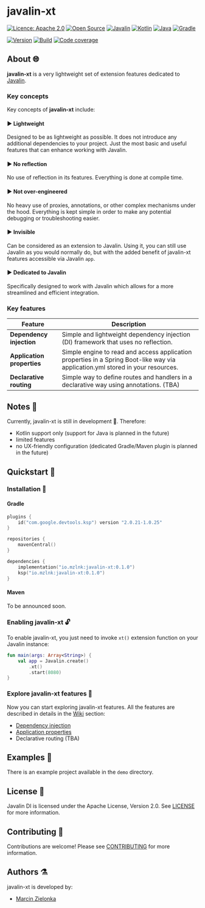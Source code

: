 # javalin-xt

[![Licence: Apache 2.0](https://img.shields.io/badge/Licence-Apache%202.0-blue.svg)](https://shields.io/)
[![Open Source](https://badges.frapsoft.com/os/v2/open-source.svg?v=103)](https://github.com/ellerbrock/open-source-badges/)
[![Javalin](https://img.shields.io/badge/Javalin-6.3.0-008abb.svg)](https://javalin.io/)
[![Kotlin](https://img.shields.io/badge/Kotlin-2.0.21-purple.svg)](https://kotlinlang.org/)
[![Java](https://img.shields.io/badge/Java-17-f5222f.svg)](https://www.java.com/)
[![Gradle](https://img.shields.io/badge/Gradle-8.5-27c2b7.svg)](https://gradle.org/)

[![Version](https://img.shields.io/badge/version-0.1.0-397ee6)](https://central.sonatype.com/artifact/io.mzlnk/javalin-xt/overview)
[![Build](https://img.shields.io/endpoint?url=https%3A%2F%2Fgist.githubusercontent.com%2Fjavalin-xt-bot%2F896b6842fd99039b5a14141bd2e80f41%2Fraw%2Fbuild.json)](#)
[![Code coverage](https://img.shields.io/endpoint?url=https%3A%2F%2Fgist.githubusercontent.com%2Fjavalin-xt-bot%2F896b6842fd99039b5a14141bd2e80f41%2Fraw%2Fcode-coverage.json
)](#)

## About 🌐
**javalin-xt** is a very lightweight set of extension features dedicated to [Javalin](https://javalin.io/).

### Key concepts

Key concepts of **javalin-xt** include:

#### ▶ Lightweight

Designed to be as lightweight as possible. It does not introduce any additional dependencies to your project. Just the most basic and useful features that can enhance working with Javalin.  

#### ▶ No reflection 

No use of reflection in its features. Everything is done at compile time.

#### ▶ Not over-engineered

No heavy use of proxies, annotations, or other complex mechanisms under the hood. Everything is kept simple in order to make 
any potential debugging or troubleshooting easier.

#### ▶ Invisible

Can be considered as an extension to Javalin. Using it, you can still use Javalin as you would normally do, but with the added benefit of javalin-xt features accessible via Javalin  `app`.

#### ▶ Dedicated to Javalin

Specifically designed to work with Javalin which allows for a more streamlined and efficient integration. 

### Key features

| Feature                    | Description                                                                                                                     |
|----------------------------|---------------------------------------------------------------------------------------------------------------------------------|
| **Dependency injection**   | Simple and lightweight dependency injection (DI) framework that uses no reflection.                                             |
| **Application properties** | Simple engine to read and access application properties in a Spring Boot-like way via application.yml stored in your resources. |
| **Declarative routing**    | Simple way to define routes and handlers in a declarative way using annotations. (TBA)                                          |

## Notes 📄

Currently, javalin-xt is still in development 🚧. Therefore:

- Kotlin support only (support for Java is planned in the future)
- limited features
- no UX-friendly configuration (dedicated Gradle/Maven plugin is planned in the future)

## Quickstart 🚀

### Installation 🔧

#### Gradle

```kotlin
plugins {
    id("com.google.devtools.ksp") version "2.0.21-1.0.25"
}

repositories {
    mavenCentral()
}

dependencies {
    implementation("io.mzlnk:javalin-xt:0.1.0")
    ksp("io.mzlnk:javalin-xt:0.1.0")
}
```

#### Maven

To be announced soon.

### Enabling javalin-xt 🔓

To enable javalin-xt, you just need to invoke `xt()` extension function on your Javalin instance:

```kotlin
fun main(args: Array<String>) {
    val app = Javalin.create()
        .xt()
        .start(8080)
}
```

### Explore javalin-xt features 🎯

Now you can start exploring javalin-xt features. All the features are described in details in
the [Wiki](https://github.com/mzlnk/javalin-xt/wiki) section:

- [Dependency injection](https://github.com/mzlnk/javalin-xt/wiki/Dependency-injection)
- [Application properties](https://github.com/mzlnk/javalin-xt/wiki/Application-properties)
- Declarative routing (TBA)

## Examples 📂

There is an example project available in the `demo` directory.

## License 🎫

Javalin DI is licensed under the Apache License, Version 2.0. See [LICENSE](LICENSE) for more information.

## Contributing 💪

Contributions are welcome! Please see [CONTRIBUTING](CONTRIBUTING.md) for more information.

## Authors ⚗️

javalin-xt is developed by:

- [Marcin Zielonka](https://github.com/mzlnk)

